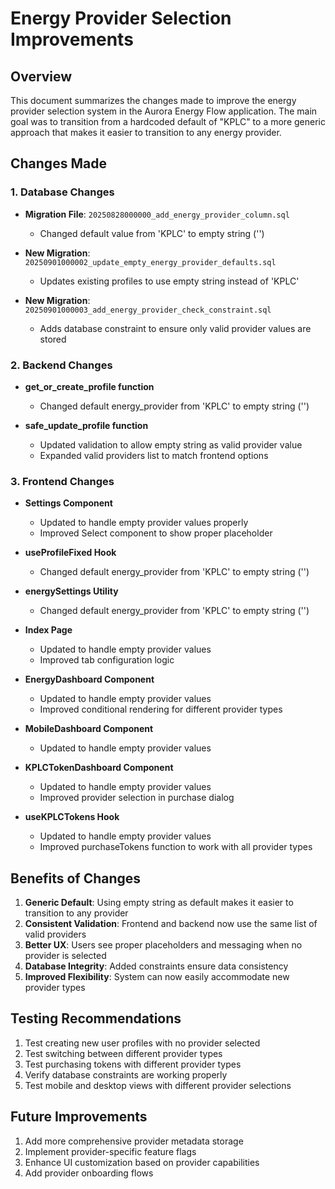 # Energy Provider Selection Improvements

## Overview
This document summarizes the changes made to improve the energy provider selection system in the Aurora Energy Flow application. The main goal was to transition from a hardcoded default of "KPLC" to a more generic approach that makes it easier to transition to any energy provider.

## Changes Made

### 1. Database Changes
- **Migration File**: `20250828000000_add_energy_provider_column.sql`
  - Changed default value from 'KPLC' to empty string ('')
  
- **New Migration**: `20250901000002_update_empty_energy_provider_defaults.sql`
  - Updates existing profiles to use empty string instead of 'KPLC'
  
- **New Migration**: `20250901000003_add_energy_provider_check_constraint.sql`
  - Adds database constraint to ensure only valid provider values are stored

### 2. Backend Changes
- **get_or_create_profile function**
  - Changed default energy_provider from 'KPLC' to empty string ('')
  
- **safe_update_profile function**
  - Updated validation to allow empty string as valid provider value
  - Expanded valid providers list to match frontend options

### 3. Frontend Changes
- **Settings Component**
  - Updated to handle empty provider values properly
  - Improved Select component to show proper placeholder
  
- **useProfileFixed Hook**
  - Changed default energy_provider from 'KPLC' to empty string ('')
  
- **energySettings Utility**
  - Changed default energy_provider from 'KPLC' to empty string ('')
  
- **Index Page**
  - Updated to handle empty provider values
  - Improved tab configuration logic
  
- **EnergyDashboard Component**
  - Updated to handle empty provider values
  - Improved conditional rendering for different provider types
  
- **MobileDashboard Component**
  - Updated to handle empty provider values
  
- **KPLCTokenDashboard Component**
  - Updated to handle empty provider values
  - Improved provider selection in purchase dialog
  
- **useKPLCTokens Hook**
  - Updated to handle empty provider values
  - Improved purchaseTokens function to work with all provider types

## Benefits of Changes
1. **Generic Default**: Using empty string as default makes it easier to transition to any provider
2. **Consistent Validation**: Frontend and backend now use the same list of valid providers
3. **Better UX**: Users see proper placeholders and messaging when no provider is selected
4. **Database Integrity**: Added constraints ensure data consistency
5. **Improved Flexibility**: System can now easily accommodate new provider types

## Testing Recommendations
1. Test creating new user profiles with no provider selected
2. Test switching between different provider types
3. Test purchasing tokens with different provider types
4. Verify database constraints are working properly
5. Test mobile and desktop views with different provider selections

## Future Improvements
1. Add more comprehensive provider metadata storage
2. Implement provider-specific feature flags
3. Enhance UI customization based on provider capabilities
4. Add provider onboarding flows